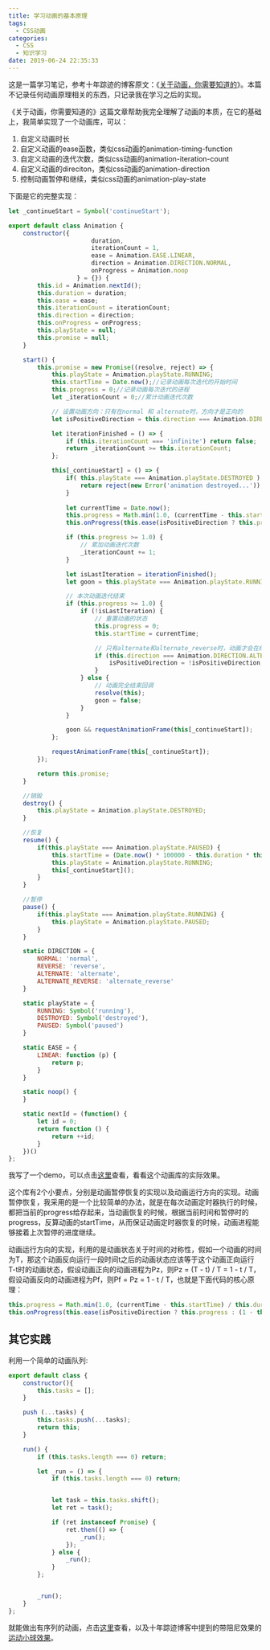 ```yaml
---
title: 学习动画的基本原理
tags:
  - CSS动画
categories:
  - CSS
  - 知识学习
date: 2019-06-24 22:35:33
---
```




这是一篇学习笔记，参考十年踪迹的博客原文：《[关于动画，你需要知道的](https://www.h5jun.com/post/animations-you-should-know.html)》。本篇不记录任何动画原理相关的东西，只记录我在学习之后的实现。

<!-- more -->
《关于动画，你需要知道的》这篇文章帮助我完全理解了动画的本质，在它的基础上，我简单实现了一个动画库，可以：
1. 自定义动画时长
2. 自定义动画的ease函数，类似css动画的animation-timing-function
3. 自定义动画的迭代次数，类似css动画的animation-iteration-count
4. 自定义动画的direciton，类似css动画的animation-direction
5. 控制动画暂停和继续，类似css动画的animation-play-state


下面是它的完整实现：
```js
let _continueStart = Symbol('continueStart');

export default class Animation {
    constructor({
                       duration,
                       iterationCount = 1,
                       ease = Animation.EASE.LINEAR,
                       direction = Animation.DIRECTION.NORMAL,
                       onProgress = Animation.noop
                   } = {}) {
        this.id = Animation.nextId();
        this.duration = duration;
        this.ease = ease;
        this.iterationCount = iterationCount;
        this.direction = direction;
        this.onProgress = onProgress;
        this.playState = null;
        this.promise = null;
    }

    start() {
        this.promise = new Promise((resolve, reject) => {
            this.playState = Animation.playState.RUNNING;
            this.startTime = Date.now();//记录动画每次迭代的开始时间
            this.progress = 0;//记录动画每次迭代的进程
            let _iterationCount = 0;//累计动画迭代次数

            // 设置动画方向：只有在normal 和 alternate时，方向才是正向的
            let isPositiveDirection = this.direction === Animation.DIRECTION.NORMAL || this.direction === Animation.DIRECTION.ALTERNATE;

            let iterationFinished = () => {
                if (this.iterationCount === 'infinite') return false;
                return _iterationCount >= this.iterationCount;
            };

            this[_continueStart] = () => {
                if( this.playState === Animation.playState.DESTROYED ) {
                    return reject(new Error('animation destroyed...'));
                }
                
                let currentTime = Date.now();
                this.progress = Math.min(1.0, (currentTime - this.startTime) / this.duration);
                this.onProgress(this.ease(isPositiveDirection ? this.progress : (1 - this.progress)));

                if (this.progress >= 1.0) {
                    // 累加动画迭代次数
                    _iterationCount += 1;
                }

                let isLastIteration = iterationFinished();
                let goon = this.playState === Animation.playState.RUNNING;

                // 本次动画迭代结束
                if (this.progress >= 1.0) {
                    if (!isLastIteration) {
                        // 重置动画的状态
                        this.progress = 0;
                        this.startTime = currentTime;

                        // 只有alternate和alternate_reverse时，动画才会在结束点切换方向
                        if (this.direction === Animation.DIRECTION.ALTERNATE || this.direction === Animation.DIRECTION.ALTERNATE_REVERSE) {
                            isPositiveDirection = !isPositiveDirection;
                        }
                    } else {
                        // 动画完全结束回调
                        resolve(this);
                        goon = false;
                    }
                }

                goon && requestAnimationFrame(this[_continueStart]);
            };

            requestAnimationFrame(this[_continueStart]);
        });

        return this.promise;
    }

    //销毁
    destroy() {
        this.playState = Animation.playState.DESTROYED;
    }

    //恢复
    resume() {
        if(this.playState === Animation.playState.PAUSED) {
            this.startTime = (Date.now() * 100000 - this.duration * this.progress * 100000)/100000;
            this.playState = Animation.playState.RUNNING;   
            this[_continueStart]();
        }
    }

    //暂停
    pause() {
        if(this.playState === Animation.playState.RUNNING) {
            this.playState = Animation.playState.PAUSED;
        }
    }

    static DIRECTION = {
        NORMAL: 'normal',
        REVERSE: 'reverse',
        ALTERNATE: 'alternate',
        ALTERNATE_REVERSE: 'alternate_reverse'
    }

    static playState = {
        RUNNING: Symbol('running'),
        DESTROYED: Symbol('destroyed'),
        PAUSED: Symbol('paused')
    }

    static EASE = {
        LINEAR: function (p) {
            return p;
        }
    }

    static noop() {
    }

    static nextId = (function() {
        let id = 0;
        return function () {
            return ++id;
        }
    })()
};
```
我写了一个demo，可以点击[这里](/code/simple_animation/01.html)查看，看看这个动画库的实际效果。

这个库有2个小要点，分别是动画暂停恢复的实现以及动画运行方向的实现。动画暂停恢复，我采用的是一个比较简单的办法，就是在每次动画定时器执行的时候，都把当前的progress给存起来，当动画恢复的时候，根据当前时间和暂停时的progress，反算动画的startTime，从而保证动画定时器恢复的时候，动画进程能够接着上次暂停的进度继续。

动画运行方向的实现，利用的是动画状态关于时间的对称性，假如一个动画的时间为T，那这个动画反向运行一段时间t之后的动画状态应该等于这个动画正向运行T-t时的动画状态，假设动画正向的动画进程为Pz，则Pz = (T - t) / T = 1 - t / T，假设动画反向的动画进程为Pf，则Pf = Pz = 1 - t / T，也就是下面代码的核心原理：
```js
this.progress = Math.min(1.0, (currentTime - this.startTime) / this.duration);
this.onProgress(this.ease(isPositiveDirection ? this.progress : (1 - this.progress)));
```

## 其它实践
利用一个简单的动画队列:
```js
export default class {
    constructor(){
        this.tasks = [];
    }

    push (...tasks) {
        this.tasks.push(...tasks);
        return this;
    }

    run() {
        if (this.tasks.length === 0) return;

        let _run = () => {
            if (this.tasks.length === 0) return;


            let task = this.tasks.shift();
            let ret = task();

            if (ret instanceof Promise) {
                ret.then(() => {
                    _run();
                });
            } else {
                _run();
            }
        };


        _run();
    }
};
```
就能做出有序列的动画，点击[这里](/code/simple_animation/02.html)查看，以及十年踪迹博客中提到的带阻尼效果的[运动小球效果](/code/simple_animation/03.html)。